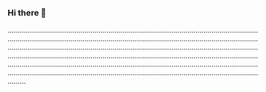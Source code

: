 ### Hi there 👋

.................................................................................................................................................................................................................................................................................................................................................................................................................................................................................................................................................................................................................................................................................................................................................................................